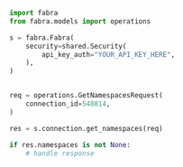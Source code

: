 <!-- Start SDK Example Usage -->
```python
import fabra
from fabra.models import operations

s = fabra.Fabra(
    security=shared.Security(
        api_key_auth="YOUR_API_KEY_HERE",
    ),
)


req = operations.GetNamespacesRequest(
    connection_id=548814,
)

res = s.connection.get_namespaces(req)

if res.namespaces is not None:
    # handle response
```
<!-- End SDK Example Usage -->